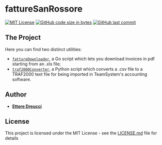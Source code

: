# fattureSanRossore

[![MIT License](https://img.shields.io/badge/license-MIT-blue)](LICENSE.md) [![GitHub code size in bytes](https://img.shields.io/github/languages/code-size/Noettore/fattureSanRossore)](#) [![GitHub last commit](https://img.shields.io/github/last-commit/Noettore/fattureSanRossore)](https://github.com/Noettore/fattureSanRossore/commit/master)

## The Project

Here you can find two distinct utilities:
- [`fattureDownloader`](fattureDownloader), a Go script which lets you download invoices in pdf starting from an .xls file;
- [`traf2000Converter`](traf2000Converter), a Python script which converts a .csv file to a TRAF2000 text file for being imported in TeamSystem's accounting software.

## Author

- [**Ettore Dreucci**](https://ettore.dreucci.it)

## License

This project is licensed under the MIT License - see the [LICENSE.md](/LICENSE.md) file for details